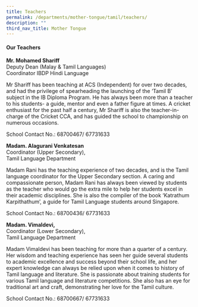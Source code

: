 ```yaml
---
title: Teachers
permalink: /departments/mother-tongue/tamil/teachers/
description: ""
third_nav_title: Mother Tongue
---
```


#### Our Teachers

**Mr. Mohamed Shariff**   
Deputy Dean (Malay & Tamil Languages)  
Coordinator IBDP Hindi Language

Mr Shariff has been teaching at ACS (Independent) for over two decades, and had the privilege of spearheading the launching of the ‘Tamil B’ subject in the IB Diploma Program. He has always been more than a teacher to his students- a guide, mentor and even a father figure at times. A cricket enthusiast for the past half a century, Mr Shariff is also the teacher-in-charge of the Cricket CCA, and has guided the school to championship on numerous occasions.

School Contact No.: 68700467/ 67731633

**Madam. Alagurani Venkatesan**    
Coordinator (Upper Secondary),  
Tamil Language Department

Madam Rani has the teaching experience of two decades, and is the Tamil language coordinator for the Upper Secondary section. A caring and compassionate person, Madam Rani has always been viewed by students as the teacher who would go the extra mile to help her students excel in their academic disciplines. She is also the compiler of the book ‘Katrathum Karpithathum’, a guide for Tamil Language students around Singapore.

School Contact No.: 68700436/ 67731633

**Madam. Vimaldevi,**   
Coordinator (Lower Secondary),  
Tamil Language Department

Madam Vimaldevi has been teaching for more than a quarter of a century. Her wisdom and teaching experience has seen her guide several students to academic excellence and success beyond their school life, and her expert knowledge can always be relied upon when it comes to history of Tamil language and literature. She is passionate about training students for various Tamil language and literature competitions. She also has an eye for traditional art and craft, demonstrating her love for the Tamil culture.

School Contact No.: 68700667/ 67731633